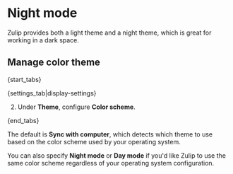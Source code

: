 # Night mode

Zulip provides both a light theme and a night theme, which is great
for working in a dark space.

## Manage color theme

{start_tabs}

{settings_tab|display-settings}

2. Under **Theme**, configure **Color scheme**.

{end_tabs}

The default is **Sync with computer**, which detects which theme to use based
on the color scheme used by your operating system.

You can also specify **Night mode** or **Day mode** if you'd like
Zulip to use the same color scheme regardless of your operating system
configuration.
